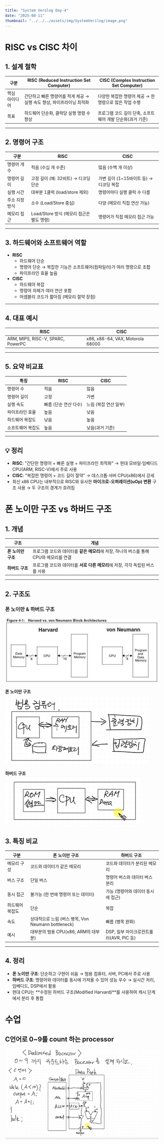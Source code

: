 ```yaml
---
title: "System Verolog Day-4"
date: "2025-08-11"
thumbnail: "../../../assets/img/SystemVerilog/image.png"
---
```


# RISC vs CISC 차이

## 1. 설계 철학
| 구분 | RISC (Reduced Instruction Set Computer) | CISC (Complex Instruction Set Computer) |
|------|----------------------------------------|-----------------------------------------|
| 핵심 아이디어 | 간단하고 빠른 명령어를 적게 제공 → 실행 속도 향상, 파이프라이닝 최적화 | 다양한 복잡한 명령어 제공 → 한 명령으로 많은 작업 수행 |
| 목표 | 하드웨어 단순화, 클럭당 실행 명령 수 향상 | 프로그램 코드 길이 단축, 소프트웨어 개발 단순화(과거 기준) |

---

## 2. 명령어 구조
| 구분 | RISC | CISC |
|------|------|------|
| 명령어 개수 | 적음 (수십 개 수준) | 많음 (수백 개 이상) |
| 명령어 길이 | 고정 길이 (예: 32비트) → 디코딩 단순 | 가변 길이 (1~15바이트 등) → 디코딩 복잡 |
| 실행 시간 | 대부분 1클럭 (load/store 제외) | 명령어마다 실행 클럭 수 다름 |
| 주소 지정 방식 | 소수 (Load/Store 중심) | 다양 (메모리 직접 연산 가능) |
| 메모리 접근 | Load/Store 방식 (메모리 접근은 별도 명령) | 명령어가 직접 메모리 접근 가능 |

---

## 3. 하드웨어와 소프트웨어 역할
- **RISC**
  - 하드웨어 단순
  - 명령어 단순 → 복잡한 기능은 소프트웨어(컴파일러)가 여러 명령으로 조합
  - 파이프라인 효율 높음
- **CISC**
  - 하드웨어 복잡
  - 명령어 자체가 여러 연산 포함
  - 어셈블리 코드가 짧아짐 (메모리 절약 장점)

---

## 4. 대표 예시
| RISC | CISC |
|------|------|
| ARM, MIPS, RISC-V, SPARC, PowerPC | x86, x86-64, VAX, Motorola 68000 |

---

## 5. 요약 비교표
| 특징 | RISC | CISC |
|------|------|------|
| 명령어 수 | 적음 | 많음 |
| 명령어 길이 | 고정 | 가변 |
| 실행 속도 | 빠름 (단순 연산 다수) | 느림 (복잡 연산 일부) |
| 파이프라인 효율 | 높음 | 낮음 |
| 하드웨어 복잡도 | 낮음 | 높음 |
| 소프트웨어 복잡도 | 높음 | 낮음(과거 기준) |

---

## 💡 정리
- **RISC**: "간단한 명령어 + 빠른 실행 + 파이프라인 최적화" → 현대 모바일·임베디드 CPU(ARM, RISC-V)에서 주로 사용
- **CISC**: "복잡한 명령어 + 코드 길이 절약" → 데스크톱·서버 CPU(x86)에서 강세
- 최신 x86 CPU는 내부적으로 RISC와 유사한 **마이크로-오퍼레이션(uOp) 변환** 구조 사용 → 두 구조의 경계가 흐려짐


# 폰 노이만 구조 vs 하버드 구조

## 1. 개념
| 구조 | 개념 |
|------|------|
| **폰 노이만 구조** | 프로그램 코드와 데이터를 **같은 메모리**에 저장, 하나의 버스를 통해 CPU와 메모리를 연결 |
| **하버드 구조** | 프로그램 코드와 데이터를 **서로 다른 메모리**에 저장, 각각 독립된 버스를 사용 |

---

## 2. 구조도

### 폰 노이만 & 하버드 구조
![alt text](../../../assets/img/CPU/day_4/image.png)

**폰 노이만 구조**
![alt text](<../../../assets/img/CPU/day_4/스크린샷 2025-08-11 125833.png>)

**하버드 구조**
![alt text](<../../../assets/img/CPU/day_4/스크린샷 2025-08-11 125920.png>)

## 3. 특징 비교
| 구분 | 폰 노이만 구조 | 하버드 구조 |
|------|---------------|-------------|
| 메모리 구성 | 코드와 데이터가 같은 메모리 | 코드와 데이터가 분리된 메모리 |
| 버스 구조 | 단일 버스 | 명령어 버스와 데이터 버스 분리 |
| 동시 접근 | 불가능 (한 번에 명령어 또는 데이터) | 가능 (명령어와 데이터 동시에 접근) |
| 하드웨어 복잡도 | 단순 | 복잡 |
| 속도 | 상대적으로 느림 (버스 병목, Von Neumann bottleneck) | 빠름 (병목 완화) |
| 예시 | 대부분의 범용 CPU(x86, ARM의 대부분) | DSP, 일부 마이크로컨트롤러(AVR, PIC 등) |

---

## 4. 정리
- **폰 노이만 구조**: 단순하고 구현이 쉬움 → 범용 컴퓨터, 서버, PC에서 주로 사용  
- **하버드 구조**: 명령어와 데이터를 동시에 가져올 수 있어 성능 우수 → 실시간 처리, 임베디드, DSP에서 활용  
- 현대 CPU는 **수정된 하버드 구조(Modified Harvard)**를 사용하여 캐시 단계에서 분리 후 통합



# 수업

## C언어로 0~9를 count 하는 processor
![alt text](<../../../assets/img/CPU/day_4/스크린샷 2025-08-11 144043.png>)

